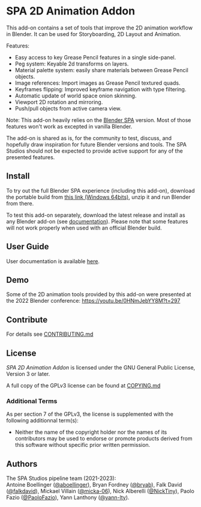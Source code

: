 # SPA 2D Animation Addon

This add-on contains a set of tools that improve the 2D animation workflow in Blender.
It can be used for Storyboarding, 2D Layout and Animation.

Features:
- Easy access to key Grease Pencil features in a single side-panel.
- Peg system: Keyable 2d transforms on layers.
- Material palette system: easily share materials between Grease Pencil objects.
- Image references: Import images as Grease Pencil textured quads.
- Keyframes flipping: Improved keyframe navigation with type filtering.
- Automatic update of world space onion skinning.
- Viewport 2D rotation and mirroring.
- Push/pull objects from active camera view.

Note: This add-on heavily relies on the [Blender SPA](https://github.com/The-SPA-Studios/blender) version.
Most of those features won't work as excepted in vanilla Blender.

The add-on is shared as is, for the community to test, discuss, and hopefully draw inspiration for future Blender versions and tools.
The SPA Studios should not be expected to provide active support for any of the presented features.


## Install

To try out the full Blender SPA experience (including this add-on), download the portable build from [this link (Windows 64bits)](https://thespastudios.com/public-links/blender_spa-2.4.1-bundle-windows64.zip), unzip it and run Blender from there.

To test this add-on separately, download the latest release and install as any Blender add-on (see [documentation](https://docs.blender.org/manual/en/latest/editors/preferences/addons.html#installing-add-ons)).
Please note that some features will not work properly when used with an official Blender build.

## User Guide

User documentation is available [here](https://the-spa-studios.github.io/blender-spa-userdoc/).

## Demo

Some of the 2D animation tools provided by this add-on were presented at the 2022 Blender conference:
https://youtu.be/0HNmJebYY8M?t=297

## Contribute

For details see [CONTRIBUTING.md](./CONTRIBUTING.md)

## License

_SPA 2D Animation Addon_ is licensed under the GNU General Public License, Version 3 or later.

A full copy of the GPLv3 license can be found at [COPYING.md](./COPYING.md)
### Additional Terms

As per section 7 of the GPLv3, the license is supplemented with the following additionnal term(s):

- Neither the name of the copyright holder nor the names of its contributors may be used to endorse or promote products derived from this software without specific prior written permission.

## Authors

The SPA Studios pipeline team (2021-2023):  
Antoine Boellinger ([@aboellinger](https://github.com/aboellinger)), Bryan Fordney ([@bryab](https://github.com/bryab)), Falk David ([@falkdavid](https://github.com/falkdavid)), Mickael Villain ([@micka-06](https://github.com/micka-06)), Nick Alberelli ([@NickTiny](https://github.com/NickTiny)), Paolo Fazio ([@PaoloFazio](https://github.com/PaoloFazio)), Yann Lanthony ([@yann-lty](https://github.com/yann-lty)).
